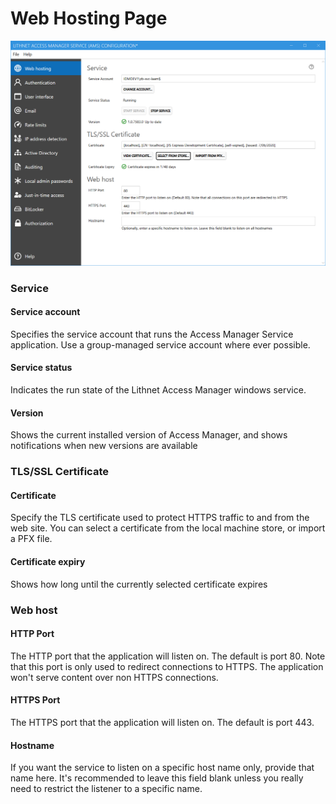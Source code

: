 # Web Hosting Page

![web\_hosting](../../.gitbook/assets/ui-page-webhosting.png)

### Service

#### Service account

Specifies the service account that runs the Access Manager Service application. Use a group-managed service account where ever possible.

#### Service status

Indicates the run state of the Lithnet Access Manager windows service.

#### Version

Shows the current installed version of Access Manager, and shows notifications when new versions are available

### TLS/SSL Certificate

#### Certificate

Specify the TLS certificate used to protect HTTPS traffic to and from the web site. You can select a certificate from the local machine store, or import a PFX file.

#### Certificate expiry

Shows how long until the currently selected certificate expires

### Web host

#### HTTP Port

The HTTP port that the application will listen on. The default is port 80. Note that this port is only used to redirect connections to HTTPS. The application won't serve content over non HTTPS connections.

#### HTTPS Port

The HTTPS port that the application will listen on. The default is port 443.

#### Hostname

If you want the service to listen on a specific host name only, provide that name here. It's recommended to leave this field blank unless you really need to restrict the listener to a specific name.
